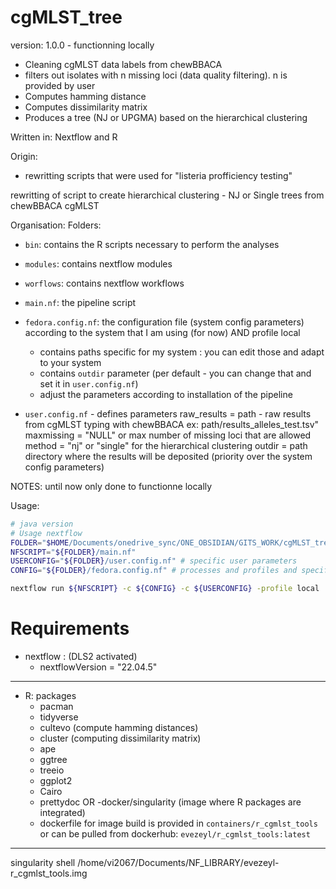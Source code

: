 # cgMLST_tree

version: 1.0.0 - functionning locally 


- Cleaning cgMLST data labels from chewBBACA 
- filters out isolates with n missing loci (data quality filtering). n is provided by user 
- Computes hamming distance
- Computes dissimilarity matrix
- Produces a tree (NJ or UPGMA) based on the hierarchical clustering

Written in: Nextflow and R 

Origin: 
- rewritting scripts that were used for "listeria profficiency testing" 

rewritting of script to create hierarchical clustering - NJ or Single trees from chewBBACA cgMLST

Organisation: 
Folders: 
- `bin`: contains the R scripts necessary to perform the analyses
- `modules`: contains nextflow modules
- `worflows`: contains nextflow workflows 

- `main.nf`: the pipeline script 
- `fedora.config.nf`: the configuration file (system config parameters) according to the system that I am using (for now) AND profile local  
    - contains paths specific for my system : you can edit those and adapt to your system
    - contains `outdir` parameter (per default - you can change that and set it in `user.config.nf`)
    - adjust the parameters according to installation of the pipeline

- `user.config.nf` - defines parameters 
    raw_results = path - raw results from cgMLST typing with chewBBACA ex: path/results_alleles_test.tsv"
    maxmissing = "NULL" or max number of missing loci that are allowed 
    method =  "nj" or "single" for the hierarchical clustering
    outdir = path directory where the results will be deposited (priority over the system config parameters)

NOTES: until now only done to functionne locally 

Usage: 
```bash 
# java version 
# Usage nextflow 
FOLDER="$HOME/Documents/onedrive_sync/ONE_OBSIDIAN/GITS_WORK/cgMLST_tree"
NFSCRIPT="${FOLDER}/main.nf"
USERCONFIG="${FOLDER}/user.config.nf" # specific user parameters
CONFIG="${FOLDER}/fedora.config.nf" # processes and profiles and specific pc/cluster 

nextflow run ${NFSCRIPT} -c ${CONFIG} -c ${USERCONFIG} -profile local 
```

# Requirements
- nextflow : (DLS2 activated) 
    - nextflowVersion = "22.04.5"

-------------------
- R: packages
    - pacman 
    - tidyverse
    - cultevo (compute hamming distances)
    - cluster (computing dissimilarity matrix)
    - ape 
    - ggtree
    - treeio
    - ggplot2
    - Cairo
    - prettydoc
OR 
-docker/singularity (image where R packages are integrated)
    - dockerfile for image build is provided in `containers/r_cgmlst_tools` 
    or can be pulled from dockerhub: `evezeyl/r_cgmlst_tools:latest`

-------------------

singularity shell /home/vi2067/Documents/NF_LIBRARY/evezeyl-r_cgmlst_tools.img 
